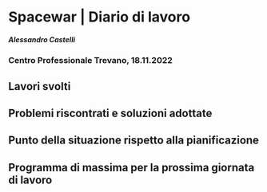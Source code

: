 # Spacewar | Diario di lavoro
##### Alessandro Castelli
### Centro Professionale Trevano, 18.11.2022

## Lavori svolti

##  Problemi riscontrati e soluzioni adottate

##  Punto della situazione rispetto alla pianificazione

## Programma di massima per la prossima giornata di lavoro